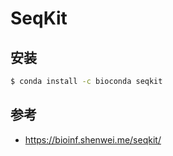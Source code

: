 # SeqKit

## 安装

```bash
$ conda install -c bioconda seqkit
```

## 参考

- https://bioinf.shenwei.me/seqkit/